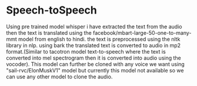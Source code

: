 # Speech-toSpeech
Using pre trained model whisper i have extracted the text from the audio then the text is translated using the facebook/mbart-large-50-one-to-many-mmt model from english to hindi.
the text is preprocessed using the nltk library in nlp.
using bark the translated text is converted to audio in mp2 format.(Similar to tacotron model text-to-speech where the text is converted into mel spectrogram then it is converted into audio using the vocoder).
This model can further be cloned with any voice we want using "sail-rvc/ElonMuskV1" model but currently this model not available so we can use any other model to clone the audio.
